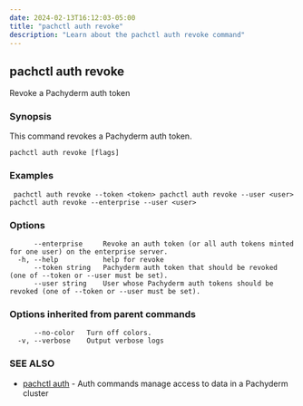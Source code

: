 ```yaml
---
date: 2024-02-13T16:12:03-05:00
title: "pachctl auth revoke"
description: "Learn about the pachctl auth revoke command"
---
```


## pachctl auth revoke

Revoke a Pachyderm auth token

### Synopsis

This command revokes a Pachyderm auth token.

```
pachctl auth revoke [flags]
```

### Examples

```
 pachctl auth revoke --token <token> pachctl auth revoke --user <user> pachctl auth revoke --enterprise --user <user>
```

### Options

```
      --enterprise     Revoke an auth token (or all auth tokens minted for one user) on the enterprise server.
  -h, --help           help for revoke
      --token string   Pachyderm auth token that should be revoked (one of --token or --user must be set).
      --user string    User whose Pachyderm auth tokens should be revoked (one of --token or --user must be set).
```

### Options inherited from parent commands

```
      --no-color   Turn off colors.
  -v, --verbose    Output verbose logs
```

### SEE ALSO

* [pachctl auth](../pachctl_auth)	 - Auth commands manage access to data in a Pachyderm cluster

